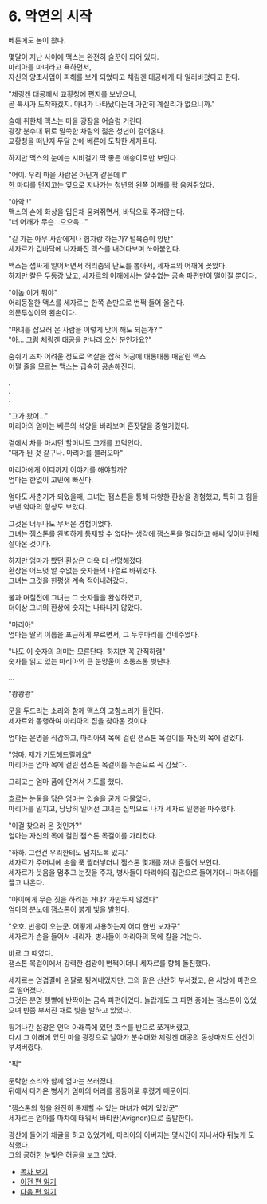 # 6. 악연의 시작  

베른에도 봄이 왔다.  

몇달이 지난 사이에 맥스는 완전히 술꾼이 되어 있다.   
마리아를 마녀라고 욕하면서,   
자신의 양초사업이 피해를 보게 되었다고 채링겐 대공에게 다 일러바쳤다고 한다.  

"체링겐 대공께서 교황청에 편지를 보냈으니,   
곧 특사가 도착하겠지. 마녀가 나타났다는데 가만히 계실리가 없으니까."   

술에 취한채 맥스는 마을 광장을 어슬렁 거린다.   
광장 분수대 뒤로 말쑥한 차림의 젊은 청년이 걸어온다.   
교황청을 떠난지 두달 만에 베른에 도착한 세자르다.  

하지만 맥스의 눈에는 시비걸기 딱 좋은 애송이로만 보인다.  

"어이. 우리 마을 사람은 아닌거 같은데 !"  
한 마디를 던지고는 옆으로 지나가는 청년의 왼쪽 어깨를 콱 움켜쥐었다.  

"아악 !"  
맥스의 손에 화상을 입은채 움켜쥐면서, 바닥으로 주저않는다.  
"너 어깨가 무슨...으으윽..."  

"길 가는 아무 사람에게나 힘자랑 하는가? 털복숭이 양반"   
세자르가 깁바닥에 나자빠진 맥스를 내려다보며 쏘아붙인다.   

맥스는 잽싸게 일어서면서 허리춤의 단도를 뽑아서, 세자르의 어깨에 꽂았다.  
하지만 칼은 두동강 났고, 세자르의 어깨에서는 알수없는 금속 파편만이 떨어질 뿐이다.  

"이놈 이거 뭐야"  
어리둥절한 맥스를 세자르는 한쪽 손만으로 번쩍 들어 올린다.   
의문투성이의 왼손이다.  

"마녀를 잡으러 온 사람을 이렇게 맞이 해도 되는가? "  
"아... 그럼 체링겐 대공을 만나러 오신 분인가요?"  

숨쉬기 조차 어려울 정도로 멱살을 잡혀 허공에 대롱대롱 매달린 맥스  
어쩔 줄을 모르는 맥스는 급속히 공손해진다.  

.  
.  
.  

"그가 왔어..."  
마리아의 엄마는 베른의 석양을 바라보며 혼잣말을 중얼거렸다.  

곁에서 차를 마시던 할머니도 고개를 끄덕인다.  
"때가 된 것 같구나. 마리아를 불러오마"  

마리아에게 어디까지 이야기를 해야할까?  
엄마는 한없이 고민에 빠진다.  

엄마도 사춘기가 되었을때, 그녀는 잼스톤을 통해 다양한 환상을 경험했고, 특히 그 힘을 보낸 악마의 형상도 보았다.  

그것은 너무나도 무서운 경험이었다.  
그녀는 젬스톤를 완벽하게 통제할 수 없다는 생각에 잼스톤을 멀리하고 애써 잊어버린채 살아온 것이다.  

하지만 엄마가 봤던 환상은 더욱 더 선명해졌다.  
환상은 어느덧 알 수없는 숫자들의 나열로 바뀌었다.  
그녀는 그것을 한평생 계속 적어내려갔다.  

불과 며칠전에 그녀는 그 숫자들을 완성하였고,  
더이상 그녀의 환상에 숫자는 나타나지 않았다.  

"마리아"  
엄마는 딸의 이름을 포근하게 부르면서, 그 두루마리를 건네주었다.  

"나도 이 숫자의 의미는 모른단다. 하지만 꼭 간직하렴"  
숫자를 읽고 있는 마리아의 큰 눈망울이 초롱초롱 빛난다.  

...  

"쾅쾅쾅"  

문을 두드리는 소리와 함께 맥스의 고함소리가 들린다.  
세자르와 동행하여 마리아의 집을 찾아온 것이다.  

엄마는 운명을 직감하고, 마리아의 목에 걸린 잼스톤 목걸이를 자신의 목에 걸었다.  

"엄마. 제가 기도해드릴께요"  
마리아는 엄마 목에 걸린 잼스톤 목걸이를 두손으로 꼭 감쌌다.  

그리고는 엄마 품에 안겨서 기도를 했다.  

흐르는 눈물을 닦은 엄마는 입술을 굳게 다물었다.  
마리아를 밀치고, 당당히 일어선 그녀는 집밖으로 나가 세자르 일행을 마주했다.  

"이걸 찾으러 온 것인가?"  
엄마는 자신의 목에 걸린 잼스톤 목걸이를 가리켰다.  

"하하. 그런건 우리한테도 넘치도록 있지."  
세자르가 주머니에 손을 푹 찔러넣더니 잼스톤 몇개를 꺼내 흔들어 보인다.  
세자르가 웃음을 멈추고 눈짓을 주자, 병사들이 마리아의 집안으로 들어가더니 마리아를 끌고 나온다.  

"아이에게 무슨 짓을 하려는 거냐? 가만두지 않겠다"  
엄마의 분노에 잼스톤이 붉게 빛을 발한다.  

"오호. 반응이 오는군. 어떻게 사용하는지 어디 한번 보자구"  
세자르가 손을 들어서 내리자, 병사들이 마리아의 목에 칼을 겨눈다.  

바로 그 때였다.  
잼스톤 목걸이에서 강력한 섬광이 번쩍이더니 세자르를 향해 돌진했다.  

세자르는 엉겹결에 왼팔로 튕겨내었지만, 그의 팔은 산산히 부서졌고, 온 사방에 파편으로 떨어졌다.   
그것은 분명 햇볕에 반짝이는 금속 파편이었다. 놀랍게도 그 파편 중에는 잼스톤이 있었으며 반쯤 부서진 채로 빛을 발하고 있었다.  

튕겨나간 섬광은 언덕 아래쪽에 있던 호수를 반으로 쪼개버렸고,   
다시 그 아래에 있던 마을 광장으로 날아가 분수대와 체링겐 대공의 동상마저도 산산이 부셔버렸다.  

"퍽"  

둔탁한 소리와 함께 엄마는 쓰러졌다.  
뒤에서 다가온 병사가 엄마의 머리를 몽둥이로 후렸기 때문이다.  

"잼스톤의 힘을 완전히 통제할 수 있는 마녀가 여기 있었군"  
세자르는 엄마를 마차에 태워서 바티칸(Avignon)으로 출발한다.   

광산에 들어가 채굴을 하고 있었기에, 마리아의 아버지는 몇시간이 지나서야 뒤늦게 도착했다.   
그의 공허한 눈빛은 허공을 보고 있다.  


* [목차 보기](content_kr.md)  
* [이전 편 읽기](/01_gemston/KR/KR_5.md)
* [다음 편 읽기](/01_gemston/KR/KR_7-8.md)